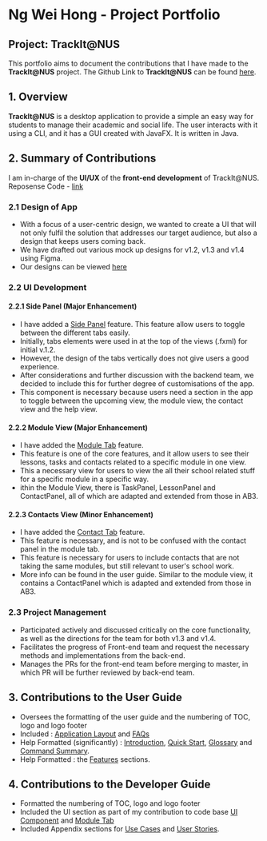 # Ng Wei Hong - Project Portfolio

## Project: TrackIt@NUS

This portfolio aims to document the contributions that I have made to the **TrackIt@NUS** project. The Github Link to
 **TrackIt@NUS** can be found [here](https://github.com/AY2021S1-CS2103T-W13-4/tp).
 
## 1. Overview
**TrackIt@NUS** is a desktop application to provide a simple an easy way for students to manage their academic and
 social life. The user interacts with it using a CLI, and it has a GUI created with JavaFX. It is written in Java. 

## 2. Summary of Contributions
I am in-charge of the **UI/UX** of the **front-end development** of TrackIt@NUS. Reposense Code - [link](https://nus-cs2103-ay2021s1.github.io/tp-dashboard/#breakdown=true&search=&sort=groupTitle&sortWithin=title&since=2020-08-14&until=2020-11-09&timeframe=commit&mergegroup=&groupSelect=groupByRepos&checkedFileTypes=docs~functional-code~test-code~other&tabOpen=true&tabType=authorship&tabAuthor=justweihong&tabRepo=AY2021S1-CS2103T-W13-4%2Ftp%5Bmaster%5D&authorshipIsMergeGroup=false&authorshipFileTypes=docs~functional-code)
### 2.1 Design of App 
* With a focus of a user-centric design, we wanted to create a UI that will not only fulfil the solution that
 addresses our target audience, but also a design that keeps users coming back. 
* We have drafted out various mock up designs for v1.2, v1.3 and v1.4 using Figma. 
* Our designs can be viewed [here](https://www.figma.com/file/4CJHXSfo1oevJtZrUQrzbK/CS2103T-W13-4-TrackIt-NUS?node-id=1%3A38)
### 2.2 UI Development
#### 2.2.1 Side Panel (Major Enhancement)
* I have added a [Side Panel](https://github.com/AY2021S1-CS2103T-W13-4/tp/blob/master/docs/UserGuide.md#layout) feature. This feature allow users to toggle between the different tabs easily. 
* Initially, tabs elements were used in at the top of the views (.fxml) for initial v.1.2.
* However, the design of the tabs vertically does not give users a good experience. 
* After considerations and further discussion with the backend team, we decided to include this for further degree of customisations of the app.
* This component is necessary because users need a section in the app to toggle between the upcoming view, the module view, the contact view and the help view.
#### 2.2.2 Module View (Major Enhancement)
* I have added the [Module Tab](https://github.com/AY2021S1-CS2103T-W13-4/tp/blob/master/docs/UserGuide.md#moduletabs) feature. 
* This feature is one of the core features, and it allow users to see their lessons, tasks and contacts related to a specific module in one view. 
* This a necessary view for users to view the all their school related stuff for a specific module in a specific way. 
* ithin the Module View, there is TaskPanel, LessonPanel and ContactPanel, all of which are adapted and extended from those in AB3.
#### 2.2.3 Contacts View (Minor Enhancement)
* I have added the [Contact Tab](https://github.com/AY2021S1-CS2103T-W13-4/tp/blob/master/docs/UserGuide.md#contactstab) feature.
* This feature is necessary, and is not to be confused with the contact panel in the module tab.
* This feature is necessary for users to include contacts that are not taking the same modules, but still relevant to user's school work. 
* More info can be found in the user guide. Similar to the module view, it contains a ContactPanel which is adapted and extended from those in AB3.
### 2.3 Project Management
* Participated actively and discussed critically on the core functionality, as well as the directions for the team for both v1.3 and v1.4.
* Facilitates the progress of Front-end team and request the necessary methods and implementations from the back-end.
* Manages the PRs for the front-end team before merging to master, in which PR will be further reviewed by back-end team.
## 3. Contributions to the User Guide
* Oversees the formatting of the user guide and the numbering of TOC, logo and logo footer
* Included : [Application Layout](https://github.com/AY2021S1-CS2103T-W13-4/tp/blob/master/docs/UserGuide.md#layout) and [FAQs](https://github.com/AY2021S1-CS2103T-W13-4/tp/blob/master/docs/UserGuide.md#faq)
* Help Formatted (significantly) : [Introduction](https://github.com/AY2021S1-CS2103T-W13-4/tp/blob/master/docs/UserGuide.md#introduction), [Quick Start](https://github.com/AY2021S1-CS2103T-W13-4/tp/blob/master/docs/UserGuide.md#quick-start), [Glossary](https://github.com/AY2021S1-CS2103T-W13-4/tp/blob/master/docs/UserGuide.md#glossary) and [Command Summary](https://github.com/AY2021S1-CS2103T-W13-4/tp/blob/master/docs/UserGuide.md#command-summary). 
* Help Formatted : the [Features](https://github.com/AY2021S1-CS2103T-W13-4/tp/blob/master/docs/UserGuide.md#features) sections.
## 4. Contributions to the Developer Guide
* Formatted the numbering of TOC, logo and logo footer
* Included the UI section as part of my contribution to code base [UI Component](https://github.com/AY2021S1-CS2103T-W13-4/tp/blob/master/docs/DeveloperGuide.md#ui) and [Module Tab](https://github.com/AY2021S1-CS2103T-W13-4/tp/blob/master/docs/DeveloperGuide.md#module-tab)
* Included Appendix sections for [Use Cases](https://github.com/AY2021S1-CS2103T-W13-4/tp/blob/master/docs/DeveloperGuide.md#appen-c) and [User Stories](https://github.com/AY2021S1-CS2103T-W13-4/tp/blob/master/docs/DeveloperGuide.md#appen-b).
